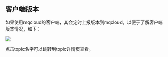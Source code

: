 ## 客户端版本

如果使用mqcloud的客户端，其会定时上报版本到mqcloud，以便于了解客户端版本情况，如下：

<img src="img/clientVersion.png" class="img-wiki">

点击topic名字可以跳转到topic详情页查看。